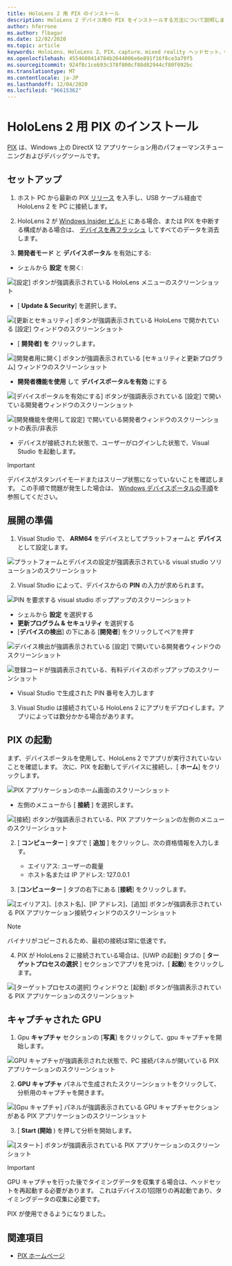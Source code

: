 ```yaml
---
title: HoloLens 2 用 PIX のインストール
description: HoloLens 2 デバイス用の PIX をインストールする方法について説明します。
author: hferrone
ms.author: flbagar
ms.date: 12/02/2020
ms.topic: article
keywords: HoloLens、HoloLens 2、PIX、capture、mixed reality ヘッドセット、windows mixed reality ヘッドセット、virtual reality ヘッドセット
ms.openlocfilehash: 4554600414784b2644006e6e891f16f8ce3a79f5
ms.sourcegitcommit: 924f8c1ceb93c378f800cf88d82944cf80f092bc
ms.translationtype: MT
ms.contentlocale: ja-JP
ms.lasthandoff: 12/04/2020
ms.locfileid: "96615362"
---
```

# <a name="installing-pix-for-hololens-2"></a>HoloLens 2 用 PIX のインストール

[PIX](https://devblogs.microsoft.com/pix) は、Windows 上の DirectX 12 アプリケーション用のパフォーマンスチューニングおよびデバッグツールです。 

## <a name="setup"></a>セットアップ

1. ホスト PC から最新の PIX [リリース]( https://devblogs.microsoft.com/pix/download) を入手し、USB ケーブル経由で HoloLens 2 を PC に接続します。

2. HoloLens 2 が [Windows Insider ビルド](https://insider.windows.com) にある場合、または PIX を中断する構成がある場合は、  [デバイスを再フラッシュ](https://docs.microsoft.com/hololens/hololens-recovery) してすべてのデータを消去します。

3. **開発者モード** と **デバイスポータル** を有効にする:

* シェルから **設定** を開く:

![[設定] ボタンが強調表示されている HoloLens メニューのスクリーンショット](images/pix-img-01.jpg)

* [ **Update & Security**] を選択します。

![[更新とセキュリティ] ボタンが強調表示されている HoloLens で開かれている [設定] ウィンドウのスクリーンショット](images/pix-img-02.jpg)

* [ **開発者] を** クリックします。

![[開発者用に開く] ボタンが強調表示されている [セキュリティと更新プログラム] ウィンドウのスクリーンショット](images/pix-img-03.jpg)

* **開発者機能を使用** して **デバイスポータルを有効** にする

![[デバイスポータルを有効にする] ボタンが強調表示されている [設定] で開いている開発者ウィンドウのスクリーンショット](images/pix-img-04.jpg)

![[開発機能を使用して設定] で開いている開発者ウィンドウのスクリーンショットの表示/非表示](images/pix-img-05.jpg)

* デバイスが接続された状態で、ユーザーがログインした状態で、Visual Studio を起動します。

> [!IMPORTANT]
> デバイスがスタンバイモードまたはスリープ状態になっていないことを確認します。 この手順で問題が発生した場合は、 [Windows デバイスポータルの手順](https://docs.microsoft.com/windows/mixed-reality/develop/platform-capabilities-and-apis/using-the-windows-device-portal)を参照してください。

## <a name="preparing-for-deployment"></a>展開の準備

1. Visual Studio で、 **ARM64** をデバイスとしてプラットフォームと **デバイス** として設定します。

![プラットフォームとデバイスの設定が強調表示されている visual studio ソリューションのスクリーンショット](images/pix-img-06.png)

2. Visual Studio によって、デバイスからの **PIN** の入力が求められます。

![PIN を要求する visual studio ポップアップのスクリーンショット](images/pix-img-07.png)

* シェルから **設定** を選択する
* **更新プログラム & セキュリティ** を選択する
* [**デバイスの検出**] の下にある [**開発者**] をクリックしてペアを押す 

![デバイス検出が強調表示されている [設定] で開いている開発者ウィンドウのスクリーンショット](images/pix-img-08.jpg)

![登録コードが強調表示されている、有料デバイスのポップアップのスクリーンショット](images/pix-img-09.jpg)

* Visual Studio で生成された PIN 番号を入力します

3. Visual Studio は接続されている HoloLens 2 にアプリをデプロイします。アプリによっては数分かかる場合があります。

## <a name="launching-pix"></a>PIX の起動

まず、デバイスポータルを使用して、HoloLens 2 でアプリが実行されていないことを確認します。 次に、PIX を起動してデバイスに接続し、[ **ホーム**] をクリックします。

![PIX アプリケーションのホーム画面のスクリーンショット](images/pix-img-10.png)

* 左側のメニューから [ **接続** ] を選択します。

![[接続] ボタンが強調表示されている、PIX アプリケーションの左側のメニューのスクリーンショット](images/pix-img-11.png)

2. [ **コンピューター** ] タブで [ **追加** ] をクリックし、次の資格情報を入力します。
    * エイリアス: ユーザーの裁量
    * ホスト名または IP アドレス: 127.0.0.1

3. [**コンピューター** ] タブの右下にある [**接続**] をクリックします。

![[エイリアス]、[ホスト名]、[IP アドレス]、[追加] ボタンが強調表示されている PIX アプリケーション接続ウィンドウのスクリーンショット](images/pix-img-12.png)

> [!NOTE]
> バイナリがコピーされるため、最初の接続は常に低速です。

4. PIX が HoloLens 2 に接続されている場合は、[UWP の起動] タブの [ **ターゲットプロセスの選択** ] セクションでアプリを見つけ、[ **起動**] をクリックします。

![[ターゲットプロセスの選択] ウィンドウと [起動] ボタンが強調表示されている PIX アプリケーションのスクリーンショット](images/pix-img-13.png)

## <a name="gpu-captured"></a>キャプチャされた GPU

1. Gpu **キャプチャ** セクションの [**写真**] をクリックして、gpu キャプチャを開始します。

![GPU キャプチャが強調表示された状態で、PC 接続パネルが開いている PIX アプリケーションのスクリーンショット](images/pix-img-14.png)

2. **GPU キャプチャ** パネルで生成されたスクリーンショットをクリックして、分析用のキャプチャを開きます。

![[Gpu キャプチャ] パネルが強調表示されている GPU キャプチャセクションがある PIX アプリケーションのスクリーンショット](images/pix-img-15.png)

3. [ **Start (開始** ) を押して分析を開始します。

![[スタート] ボタンが強調表示されている PIX アプリケーションのスクリーンショット](images/pix-img-16.png)

> [!IMPORTANT]
> GPU キャプチャを行った後でタイミングデータを収集する場合は、ヘッドセットを再起動する必要があります。 これはデバイスの1回限りの再起動であり、タイミングデータの収集に必要です。

PIX が使用できるようになりました。

## <a name="see-also"></a>関連項目
* [PIX ホームページ](https://devblogs.microsoft.com/pix)